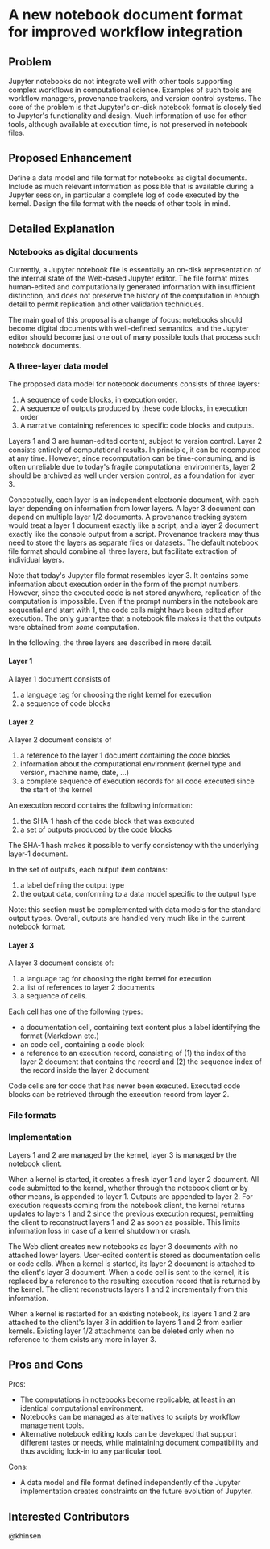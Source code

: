 # A new notebook document format for improved workflow integration

## Problem

Jupyter notebooks do not integrate well with other tools supporting complex workflows in computational science. Examples of such tools are workflow managers, provenance trackers, and version control systems. The core of the problem is that Jupyter's on-disk notebook format is closely tied to Jupyter's functionality and design. Much information of use for other tools, although available at execution time, is not preserved in notebook files.

## Proposed Enhancement

Define a data model and file format for notebooks as digital documents. Include as much relevant information as possible that is available during a Jupyter session, in particular a complete log of code executed by the kernel. Design the file format with the needs of other tools in mind.


## Detailed Explanation

### Notebooks as digital documents

Currently, a Jupyter notebook file is essentially an on-disk representation of the internal state of the Web-based Jupyter editor. The file format mixes human-edited and computationally generated information with insufficient distinction, and does not preserve the history of the computation in enough detail to permit replication and other validation techniques.

The main goal of this proposal is a change of focus: notebooks should become digital documents with well-defined semantics, and the Jupyter editor should become just one out of many possible tools that process such notebook documents.

### A three-layer data model

The proposed data model for notebook documents consists of three layers:

  1. A sequence of code blocks, in execution order.
  2. A sequence of outputs produced by these code blocks, in execution order
  3. A narrative containing references to specific code blocks and
     outputs.

Layers 1 and 3 are human-edited content, subject to version control. Layer 2 consists entirely of computational results. In principle, it can be recomputed at any time. However, since recomputation can be time-consuming, and is often unreliable due to today's fragile computational enviromnents, layer 2 should be archived as well under version control, as a foundation for layer 3.

Conceptually, each layer is an independent electronic document, with each layer depending on information from lower layers. A layer 3 document can depend on multiple layer 1/2 documents. A provenance tracking system would treat a layer 1 document exactly like a script, and a layer 2 document exactly like the console output from a script. Provenance trackers may thus need to store the layers as separate files or datasets. The default notebook file format should combine all three layers, but facilitate extraction of individual layers.

Note that today's Jupyter file format resembles layer 3. It contains some information about execution order in the form of the prompt numbers. However, since the executed code is not stored anywhere, replication of the computation is impossible. Even if the prompt numbers in the notebook are sequential and start with 1, the code cells might have been edited after execution. The only guarantee that a notebook file makes is that the outputs were obtained from *some* computation.

In the following, the three layers are described in more detail.

#### Layer 1

A layer 1 document consists of

 1. a language tag for choosing the right kernel for execution
 2. a sequence of code blocks

#### Layer 2

A layer 2 document consists of

 1. a reference to the layer 1 document containing the code blocks
 2. information about the computational environment (kernel type and version, machine name, date, ...)
 3. a complete sequence of execution records for all code executed since the start of the kernel

An execution record contains the following information:

 1. the SHA-1 hash of the code block that was executed
 2. a set of outputs produced by the code blocks

The SHA-1 hash makes it possible to verify consistency with the underlying layer-1 document.

In the set of outputs, each output item contains:

 1. a label defining the output type
 2. the output data, conforming to a data model specific to the output type

Note: this section must be complemented with data models for the standard output types. Overall, outputs are handled very much like in the current notebook format.

#### Layer 3

A layer 3 document consists of:

 1. a language tag for choosing the right kernel for execution
 2. a list of references to layer 2 documents
 3. a sequence of cells.

Each cell has one of the following types:

 - a documentation cell, containing text content plus a label identifying the format (Markdown etc.)
 - an code cell, containing a code block
 - a reference to an execution record, consisting of (1) the index of the layer 2 document that contains the record and (2) the sequence index of the record inside the layer 2 document

Code cells are for code that has never been executed. Executed code blocks can be retrieved through the execution record from layer 2.

### File formats

### Implementation

Layers 1 and 2 are managed by the kernel, layer 3 is managed by the notebook client.

When a kernel is started, it creates a fresh layer 1 and layer 2 document. All code submitted to the kernel, whether through the notebook client or by other means, is appended to layer 1. Outputs are appended to layer 2. For execution requests coming from the notebook client, the kernel returns updates to layers 1 and 2 since the previous execution request, permitting the client to reconstruct layers 1 and 2 as soon as possible. This limits information loss in case of a kernel shutdown or crash.

The Web client creates new notebooks as layer 3 documents with no attached lower layers. User-edited content is stored as documentation cells or code cells. When a kernel is started, its layer 2 document is attached to the client's layer 3 document. When a code cell is sent to the kernel, it is replaced by a reference to the resulting execution record that is returned by the kernel. The client reconstructs layers 1 and 2 incrementally from this information.

When a kernel is restarted for an existing notebook, its layers 1 and 2 are attached to the client's layer 3 in addition to layers 1 and 2 from earlier kernels. Existing layer 1/2 attachments can be deleted only when no reference to them exists any more in layer 3.


## Pros and Cons

Pros:
* The computations in notebooks become replicable, at least in an identical computational environment.
* Notebooks can be managed as alternatives to scripts by workflow management tools.
* Alternative notebook editing tools can be developed that support different tastes or needs, while maintaining document compatibility and thus avoiding lock-in to any particular tool.

Cons:
* A data model and file format defined independently of the Jupyter implementation creates constraints on the future evolution of Jupyter.

## Interested Contributors
@khinsen
